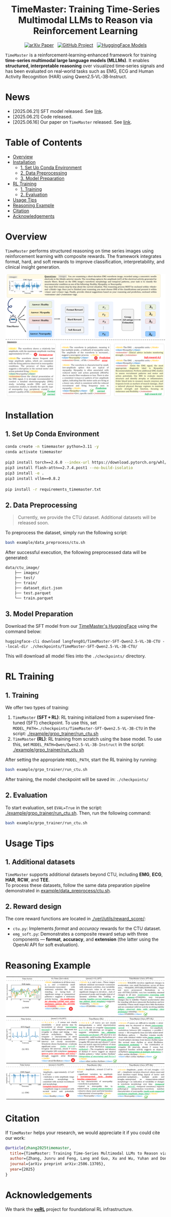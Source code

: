 <h1 align="center">TimeMaster: Training Time-Series Multimodal LLMs to Reason via Reinforcement Learning</h1>

<p align="center">
  <a href="https://arxiv.org/abs/2506.13705">
    <img src="https://img.shields.io/badge/arXiv-Paper-red?style=flat-square&logo=arxiv" alt="arXiv Paper"></a>
  &nbsp;
  <a href="https://github.com/langfengQ/TimeMaster">
    <img src="https://img.shields.io/badge/GitHub-Project-181717?style=flat-square&logo=github" alt="GitHub Project"></a>
  &nbsp;
  <a href="https://huggingface.co/collections/langfeng01/timemaster-68554b6ec27ee539d07a6e40">
    <img src="https://img.shields.io/badge/HuggingFace-Models-yellow?style=flat-square&logo=huggingface" alt="HuggingFace Models"></a>
</p>

`TimeMaster` is a reinforcement‑learning‑enhanced framework for training **time‑series multimodal large language models (MLLMs)**. It enables **structured, interpretable reasoning** over visualized time‑series signals and has been evaluated on real‑world tasks such as EMG, ECG and Human Activity Recognition (HAR) using Qwen2.5‑VL‑3B‑Instruct.

# News
- [2025.06.21] SFT model released. See [link](https://huggingface.co/collections/langfeng01/timemaster-68554b6ec27ee539d07a6e40).
- [2025.06.21] Code released.
- [2025.06.16] Our paper on `TimeMaster` released. See [link](https://arxiv.org/abs/2506.13705).

# Table of Contents

- [Overview](#overview)
- [Installation](#installation)
  - [1. Set Up Conda Environment](#1-set-up-conda-environment)
  - [2. Data Preprocessing](#2-data-preprocessing)
  - [3. Model Preparation](#3-model-preparation)
- [RL Training](#rl-training)
  - [1. Training](#1-training)
  - [2. Evaluation](#2-evaluation)
- [Usage Tips](#usage-tips)
- [Reasoning Example](#reasoning-example)
- [Citation](#citation)
- [Acknowledgements](#acknowledgements)

# Overview

`TimeMaster` performs structured reasoning on time series images using reinforcement learning with composite rewards. The framework integrates format, hard, and soft rewards to improve classification, interpretability, and clinical insight generation.

![TimeMaster Overview](./assets/framework.png)

# Installation
## 1. Set Up Conda Environment
```bash
conda create -n timemaster python=3.11 -y
conda activate timemaster

pip3 install torch==2.6.0 --index-url https://download.pytorch.org/whl/cu124
pip3 install flash-attn==2.7.4.post1 --no-build-isolatio
pip3 install -e .
pip3 install vllm==0.8.2

pip install -r requirements_timemaster.txt
```

## 2. Data Preprocessing
> Currently, we provide the CTU dataset. Additional datasets will be released soon.

To preprocess the dataset, simply run the following script:

```bash
bash example/data_preprocess/ctu.sh
```
After successful execution, the following preprocessed data will be generated:
```
data/ctu_image/
    ├── images/
    ├── test/
    ├── train/
    ├── dataset_dict.json
    ├── test.parquet
    └── train.parquet
```

## 3. Model Preparation

Download the SFT model from our [TimeMaster's HuggingFace](https://huggingface.co/collections/langfeng01/timemaster-68554b6ec27ee539d07a6e40) using the command below:
```
huggingface-cli download langfeng01/TimeMaster-SFT-Qwen2.5-VL-3B-CTU --local-dir ./checkpoints/TimeMaster-SFT-Qwen2.5-VL-3B-CTU/
```
This will download all model files into the `./checkpoints/` directory.

# RL Training

## 1. Training

We offer two types of training:
1. `TimeMaster` **(SFT + RL)**: RL training initialized from a supervised fine-tuned (SFT) checkpoint. To use this, set `MODEL_PATH=./checkpoints/TimeMaster-SFT-Qwen2.5-VL-3B-CTU` in the script: [./example/grpo_trainer/run_ctu.sh](./example/grpo_trainer/run_ctu.sh)
2. `TimeMaster` **(RL)**: RL training from scratch using the base model. To use this, set `MODEL_PATH=Qwen/Qwen2.5-VL-3B-Instruct` in the script: [./example/grpo_trainer/run_ctu.sh](./example/grpo_trainer/run_ctu.sh)

After setting the appropriate `MODEL_PATH`, start the RL training by running:
```bash
bash example/grpo_trainer/run_ctu.sh   
```
After training, the model checkpoint will be saved in: `./checkpoints/`

## 2. Evaluation
To start evaluation, set `EVAL=True` in the script: [./example/grpo_trainer/run_ctu.sh](./example/grpo_trainer/run_ctu.sh). Then, run the following command:
```bash
bash example/grpo_trainer/run_ctu.sh
```



# Usage Tips

## 1. Additional datasets

`TimeMaster` supports additional datasets beyond CTU, including **EMG**, **ECG**, **HAR**, **RCW**, and **TEE**.  
To process these datasets, follow the same data preparation pipeline demonstrated in [example/data_preprocess/ctu.sh](./example/data_preprocess/ctu.sh).

## 2. Reward design

The core reward functions are located in [./verl/utils/reward_score/](./verl/utils/reward_score):

- `ctu.py`: Implements *format* and *accuracy* rewards for the CTU dataset.
- `emg_soft.py`: Demonstrates a composite reward setup with three components — **format**, **accuracy**, and **extension** (the latter using the OpenAI API for soft evaluation).

# Reasoning Example

![Results](./assets/results.png)

# Citation

If `TimeMaster` helps your research, we would appreciate it if you could cite our work:

```bibtex
@article{zhang2025timemaster,
  title={TimeMaster: Training Time-Series Multimodal LLMs to Reason via Reinforcement Learning},
  author={Zhang, Junru and Feng, Lang and Guo, Xu and Wu, Yuhan and Dong, Yabo and Xu, Duanqing},
  journal={arXiv preprint arXiv:2506.13705},
  year={2025}
}
```

# Acknowledgements

We thank the **[veRL](https://github.com/volcengine/verl)** project for foundational RL infrastructure.